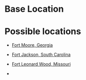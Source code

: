# Base Location

# Possible locations

- [Fort Moore, Georgia](https://www.moore.army.mil)

- [Fort Jackson, South Carolina](https://installations.militaryonesource.mil/in-depth-overview/fort-jackson)

- [Fort Leonard Wood, Missouri](https://installations.militaryonesource.mil/in-depth-overview/fort-leonard-wood)

- []()